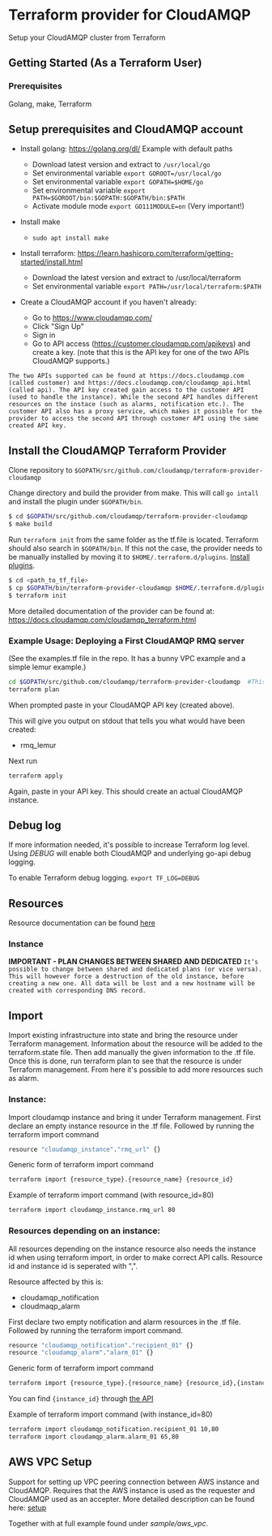 # Terraform provider for CloudAMQP

Setup your CloudAMQP cluster from Terraform

## Getting Started (As a Terraform User)

### Prerequisites

Golang, make, Terraform

## Setup prerequisites and CloudAMQP account

* Install golang: https://golang.org/dl/
  Example with default paths
  * Download latest version and extract to `/usr/local/go`
  * Set environmental variable `export GOROOT=/usr/local/go`
  * Set environmental variable `export GOPATH=$HOME/go`
  * Set environmental variable `export PATH=$GOROOT/bin:$GOPATH:$GOPATH/bin:$PATH`
  * Activate module mode `export GO111MODULE=on` (Very important!)
* Install make
  * `sudo apt install make`
* Install terraform: https://learn.hashicorp.com/terraform/getting-started/install.html
  * Download the latest version and extract to /usr/local/terraform
  * Set environmental variable `export PATH=/usr/local/terraform:$PATH`

* Create a CloudAMQP account if you haven't already:
  * Go to https://www.cloudamqp.com/
  * Click "Sign Up"
  * Sign in
  * Go to API access (https://customer.cloudamqp.com/apikeys) and create a key. (note that this is the API key for one of the two APIs CloudAMQP supports.)

`
The two APIs supported can be found at https://docs.cloudamqp.com (called customer) and https://docs.cloudamqp.com/cloudamqp_api.html (called api). The API key created gain access to the customer API (used to handle the instance). While the second API handles different resources on the instace (such as alarms, notification etc.). The customer API also has a proxy service, which makes it possible for the provider to access the second API through customer API using the same created API key.
`

## Install the CloudAMQP Terraform Provider

Clone repository to `$GOPATH/src/github.com/cloudamqp/terraform-provider-cloudamqp`

Change directory and build the provider from make. This will call `go intall` and install the plugin under `$GOPATH/bin`.

```sh
$ cd $GOPATH/src/github.com/cloudamqp/terraform-provider-cloudamqp
$ make build
```

Run `terraform init` from the same folder as the tf.file is located. Terraform should also search in `$GOPATH/bin`. If this not the case, the provider needs to be manually installed by moving it to `$HOME/.terraform.d/plugins`. [Install plugins](https://www.terraform.io/docs/plugins/basics.html#installing-plugins).

```sh
$ cd <path_to_tf_file>
$ cp $GOPATH/bin/terraform-provider-cloudamqp $HOME/.terraform.d/plugins/terraform-provider-cloudamqp
$ terraform init
```

More detailed documentation of the provider can be found at: https://docs.cloudamqp.com/cloudamqp_terraform.html

### Example Usage: Deploying a First CloudAMQP RMQ server

(See the examples.tf file in the repo.  It has a bunny VPC example and a simple lemur example.)

```sh
cd $GOPATH/src/github.com/cloudamqp/terraform-provider-cloudamqp  #This is the root of the repo where examples.tf lives.
terraform plan
```

When prompted paste in your CloudAMQP API key (created above).

This will give you output on stdout that tells you what would have been created:

* rmq_lemur

Next run

```sh
terraform apply
```

Again, paste in your API key.  This should create an actual CloudAMQP instance.


## Debug log

If more information needed, it's possible to increase Terraform log level. Using *DEBUG* will enable both CloudAMQP and underlying go-api debug logging.

To enable Terraform debug logging.
`export TF_LOG=DEBUG`

## Resources

Resource documentation can be found [here](https://docs.cloudamqp.com/cloudamqp_terraform.html)

### Instance ###

**IMPORTANT - PLAN CHANGES BETWEEN SHARED AND DEDICATED**
`
It’s possible to change between shared and dedicated plans (or vice versa). This will however force a destruction of the old instance, before creating a new one. All data will be lost and a new hostname will be created with corresponding DNS record.
`

## Import

Import existing infrastructure into state and bring the resource under Terraform management. Information about the resource will be added to the terraform.state file. Then add manually the given information to the .tf file. Once this is done, run terraform plan to see that the resource is under Terraform management. From here it's possible to add more resources such as alarm.

### Instance:

Import cloudamqp instance and bring it under Terraform management. First declare an empty instance resource in the .tf file. Followed by running the terraform import command

```sh
resource "cloudamqp_instance"."rmq_url" {}
```

Generic form of terraform import command

```sh
terraform import {resource_type}.{resource_name} {resource_id}
```

Example of terraform import command (with resource_id=80)

```sh
terraform import cloudamqp_instance.rmq_url 80
```

### Resources depending on an instance:

All resources depending on the instance resource also needs the instance id when using terraform import, in order to make correct API calls. Resource id and instance id is seperated with ",".

Resource affected by this is:

* cloudamqp_notification
* cloudmaqp_alarm

First declare two empty notification and alarm resources in the .tf file. Followed by running the terraform import command.

```sh
resource "cloudamqp_notification"."recipient_01" {}
resource "cloudamqp_alarm"."alarm_01" {}
```

Generic form of terraform import command

```sh
terraform import {resource_type}.{resource_name} {resource_id},{instance_id}
```

You can find `{instance_id}` through [the API](https://docs.cloudamqp.com/#instances)

Example of terraform import command (with instance_id=80)

```sh
terraform import cloudamqp_notification.recipient_01 10,80
terraform import cloudamqp_alarm.alarm_01 65,80
```

## AWS VPC Setup

Support for setting up VPC peering connection between AWS instance and CloudAMQP. Requires that the AWS instance is used as the requester and CloudAMQP used as an accepter. More detailed description can be found here: [setup](https://docs.cloudamqp.com/cloudamqp_terraform.html#aws-vpc-setup)

Together with at full example found under *sample/aws_vpc*.
